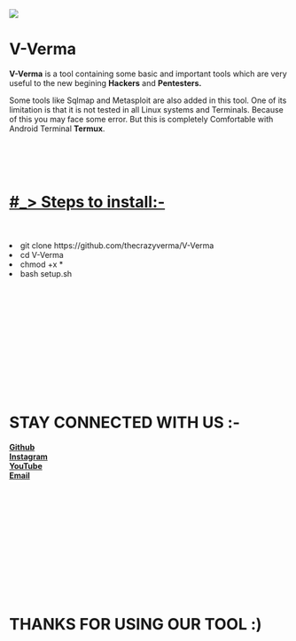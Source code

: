 <img src="#">
<h1>V-Verma</h1>

<p><b>V-Verma</b> is a tool containing some basic and important tools which are very useful to the new begining <b>Hackers</b> and <b>Pentesters.</b></p>
<p>Some tools like Sqlmap and Metasploit are also added in this tool. One of its limitation is that it is not tested in all Linux systems and Terminals. Because of this you may face some error. But this is completely Comfortable with Android Terminal <b>Termux</b>.
<br><br><br><br><br>
<h1><u>#_> Steps to install:-</u></h1>
<br><br>
<li> git clone https://github.com/thecrazyverma/V-Verma</li>
<li> cd V-Verma</li>
<li> chmod +x * </li>
<li> bash setup.sh </li>
<br><br><br><br><br><br><br><br><br><br><br><br>
<h1> STAY CONNECTED WITH US :- </h1>
<a href="https://github.com/thecrazyverma"><b>Github</b></a><br>
<a href="https://www.instagram.com/the_crazy_verma"><b>Instagram</b></a><br>
<a href="https://youtube.com/c/VermaKTechnology"><b>YouTube</b></a><br>
<a href="mailto:st981243@gmail.com"><b>Email</b></a><br>
<br><br><br><br><br><br><br><br><br><br><br><br>
<h1> THANKS FOR USING OUR TOOL :) </h1>
